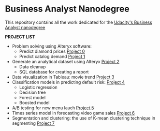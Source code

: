 # Business Analyst Nanodegree

This repository contains all the work dedicated for the [Udacity's Business Analyst nanodegree](https://www.udacity.com/course/business-analyst-nanodegree--nd008)

**PROJECT LIST**

+ Problem solving using Alteryx software:
    + Predict diamond prices [Project 0](https://github.com/HuongIvyNguyen/udacity_business_analyst/tree/master/project0)
    + Predict catalog demand [Project 1](https://github.com/HuongIvyNguyen/udacity_business_analyst/tree/master/project1)
+ Generate an analytical dataset using Alteryx [Project 2](https://github.com/HuongIvyNguyen/udacity_business_analyst/tree/master/project2)
    + Data cleanup 
    + SQL database for creating a report
+ Data visualization in Tableau: movie trend [Project 3](https://github.com/HuongIvyNguyen/udacity_business_analyst/tree/master/project3) 
+ Classification models in predicting default risk: [Project 4](https://github.com/HuongIvyNguyen/udacity_business_analyst/tree/master/project4)
    + Logistic regression 
    + Decision tree
    + Forest model 
    + Boosted model 
+ A/B testing for new menu lauch [Project 5](https://github.com/HuongIvyNguyen/udacity_business_analyst/tree/master/project5)
+ Times series model in forecasting video game sales [Project 6](https://github.com/HuongIvyNguyen/udacity_business_analyst/tree/master/project6)
+ Segmentation and clustering: the use of K-mean clustering technique in segmenting [Project 7](https://github.com/HuongIvyNguyen/udacity_business_analyst/tree/master/project7)